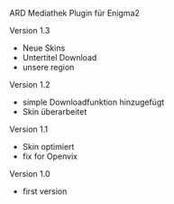 ARD Mediathek Plugin für Enigma2


Version 1.3
- Neue Skins
- Untertitel Download
- unsere region

Version 1.2
- simple Downloadfunktion hinzugefügt
- Skin überarbeitet

Version 1.1
- Skin optimiert
- fix for Openvix

Version 1.0
- first version
